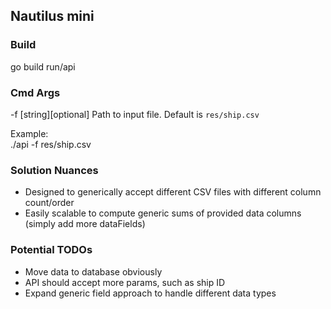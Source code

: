 ## Nautilus mini

### Build
go build run/api

### Cmd Args
-f [string][optional] Path to input file. Default is `res/ship.csv`<br/>

Example: <br/>
./api -f res/ship.csv

### Solution Nuances
- Designed to generically accept different CSV files with different column count/order
- Easily scalable to compute generic sums of provided data columns (simply add more dataFields)

### Potential TODOs
- Move data to database obviously 
- API should accept more params, such as ship ID
- Expand generic field approach to handle different data types